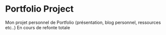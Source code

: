 # Portfolio Project
Mon projet personnel de Portfolio (présentation, blog personnel, ressources etc..)
En cours de refonte totale
